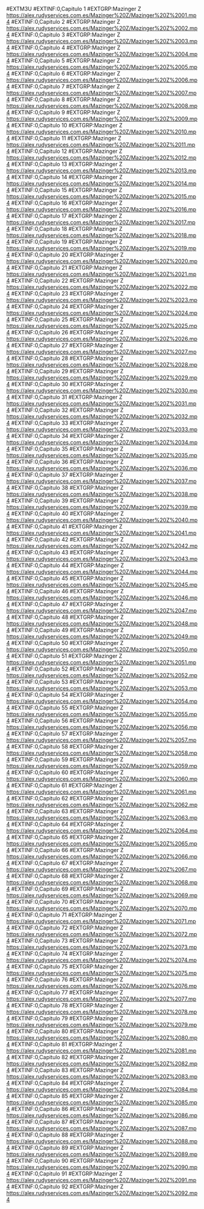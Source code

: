 #EXTM3U
#EXTINF:0,Capitulo	1
#EXTGRP:Mazinger Z
https://alex.rudyservices.com.es/Mazinger%20Z/Mazinger%20Z%2001.mp4
#EXTINF:0,Capitulo	2
#EXTGRP:Mazinger Z
https://alex.rudyservices.com.es/Mazinger%20Z/Mazinger%20Z%2002.mp4
#EXTINF:0,Capitulo	3
#EXTGRP:Mazinger Z
https://alex.rudyservices.com.es/Mazinger%20Z/Mazinger%20Z%2003.mp4
#EXTINF:0,Capitulo	4
#EXTGRP:Mazinger Z
https://alex.rudyservices.com.es/Mazinger%20Z/Mazinger%20Z%2004.mp4
#EXTINF:0,Capitulo	5
#EXTGRP:Mazinger Z
https://alex.rudyservices.com.es/Mazinger%20Z/Mazinger%20Z%2005.mp4
#EXTINF:0,Capitulo	6
#EXTGRP:Mazinger Z
https://alex.rudyservices.com.es/Mazinger%20Z/Mazinger%20Z%2006.mp4
#EXTINF:0,Capitulo	7
#EXTGRP:Mazinger Z
https://alex.rudyservices.com.es/Mazinger%20Z/Mazinger%20Z%2007.mp4
#EXTINF:0,Capitulo	8
#EXTGRP:Mazinger Z
https://alex.rudyservices.com.es/Mazinger%20Z/Mazinger%20Z%2008.mp4
#EXTINF:0,Capitulo	9
#EXTGRP:Mazinger Z
https://alex.rudyservices.com.es/Mazinger%20Z/Mazinger%20Z%2009.mp4
#EXTINF:0,Capitulo	10
#EXTGRP:Mazinger Z
https://alex.rudyservices.com.es/Mazinger%20Z/Mazinger%20Z%2010.mp4
#EXTINF:0,Capitulo	11
#EXTGRP:Mazinger Z
https://alex.rudyservices.com.es/Mazinger%20Z/Mazinger%20Z%2011.mp4
#EXTINF:0,Capitulo	12
#EXTGRP:Mazinger Z
https://alex.rudyservices.com.es/Mazinger%20Z/Mazinger%20Z%2012.mp4
#EXTINF:0,Capitulo	13
#EXTGRP:Mazinger Z
https://alex.rudyservices.com.es/Mazinger%20Z/Mazinger%20Z%2013.mp4
#EXTINF:0,Capitulo	14
#EXTGRP:Mazinger Z
https://alex.rudyservices.com.es/Mazinger%20Z/Mazinger%20Z%2014.mp4
#EXTINF:0,Capitulo	15
#EXTGRP:Mazinger Z
https://alex.rudyservices.com.es/Mazinger%20Z/Mazinger%20Z%2015.mp4
#EXTINF:0,Capitulo	16
#EXTGRP:Mazinger Z
https://alex.rudyservices.com.es/Mazinger%20Z/Mazinger%20Z%2016.mp4
#EXTINF:0,Capitulo	17
#EXTGRP:Mazinger Z
https://alex.rudyservices.com.es/Mazinger%20Z/Mazinger%20Z%2017.mp4
#EXTINF:0,Capitulo	18
#EXTGRP:Mazinger Z
https://alex.rudyservices.com.es/Mazinger%20Z/Mazinger%20Z%2018.mp4
#EXTINF:0,Capitulo	19
#EXTGRP:Mazinger Z
https://alex.rudyservices.com.es/Mazinger%20Z/Mazinger%20Z%2019.mp4
#EXTINF:0,Capitulo	20
#EXTGRP:Mazinger Z
https://alex.rudyservices.com.es/Mazinger%20Z/Mazinger%20Z%2020.mp4
#EXTINF:0,Capitulo	21
#EXTGRP:Mazinger Z
https://alex.rudyservices.com.es/Mazinger%20Z/Mazinger%20Z%2021.mp4
#EXTINF:0,Capitulo	22
#EXTGRP:Mazinger Z
https://alex.rudyservices.com.es/Mazinger%20Z/Mazinger%20Z%2022.mp4
#EXTINF:0,Capitulo	23
#EXTGRP:Mazinger Z
https://alex.rudyservices.com.es/Mazinger%20Z/Mazinger%20Z%2023.mp4
#EXTINF:0,Capitulo	24
#EXTGRP:Mazinger Z
https://alex.rudyservices.com.es/Mazinger%20Z/Mazinger%20Z%2024.mp4
#EXTINF:0,Capitulo	25
#EXTGRP:Mazinger Z
https://alex.rudyservices.com.es/Mazinger%20Z/Mazinger%20Z%2025.mp4
#EXTINF:0,Capitulo	26
#EXTGRP:Mazinger Z
https://alex.rudyservices.com.es/Mazinger%20Z/Mazinger%20Z%2026.mp4
#EXTINF:0,Capitulo	27
#EXTGRP:Mazinger Z
https://alex.rudyservices.com.es/Mazinger%20Z/Mazinger%20Z%2027.mp4
#EXTINF:0,Capitulo	28
#EXTGRP:Mazinger Z
https://alex.rudyservices.com.es/Mazinger%20Z/Mazinger%20Z%2028.mp4
#EXTINF:0,Capitulo	29
#EXTGRP:Mazinger Z
https://alex.rudyservices.com.es/Mazinger%20Z/Mazinger%20Z%2029.mp4
#EXTINF:0,Capitulo	30
#EXTGRP:Mazinger Z
https://alex.rudyservices.com.es/Mazinger%20Z/Mazinger%20Z%2030.mp4
#EXTINF:0,Capitulo	31
#EXTGRP:Mazinger Z
https://alex.rudyservices.com.es/Mazinger%20Z/Mazinger%20Z%2031.mp4
#EXTINF:0,Capitulo	32
#EXTGRP:Mazinger Z
https://alex.rudyservices.com.es/Mazinger%20Z/Mazinger%20Z%2032.mp4
#EXTINF:0,Capitulo	33
#EXTGRP:Mazinger Z
https://alex.rudyservices.com.es/Mazinger%20Z/Mazinger%20Z%2033.mp4
#EXTINF:0,Capitulo	34
#EXTGRP:Mazinger Z
https://alex.rudyservices.com.es/Mazinger%20Z/Mazinger%20Z%2034.mp4
#EXTINF:0,Capitulo	35
#EXTGRP:Mazinger Z
https://alex.rudyservices.com.es/Mazinger%20Z/Mazinger%20Z%2035.mp4
#EXTINF:0,Capitulo	36
#EXTGRP:Mazinger Z
https://alex.rudyservices.com.es/Mazinger%20Z/Mazinger%20Z%2036.mp4
#EXTINF:0,Capitulo	37
#EXTGRP:Mazinger Z
https://alex.rudyservices.com.es/Mazinger%20Z/Mazinger%20Z%2037.mp4
#EXTINF:0,Capitulo	38
#EXTGRP:Mazinger Z
https://alex.rudyservices.com.es/Mazinger%20Z/Mazinger%20Z%2038.mp4
#EXTINF:0,Capitulo	39
#EXTGRP:Mazinger Z
https://alex.rudyservices.com.es/Mazinger%20Z/Mazinger%20Z%2039.mp4
#EXTINF:0,Capitulo	40
#EXTGRP:Mazinger Z
https://alex.rudyservices.com.es/Mazinger%20Z/Mazinger%20Z%2040.mp4
#EXTINF:0,Capitulo	41
#EXTGRP:Mazinger Z
https://alex.rudyservices.com.es/Mazinger%20Z/Mazinger%20Z%2041.mp4
#EXTINF:0,Capitulo	42
#EXTGRP:Mazinger Z
https://alex.rudyservices.com.es/Mazinger%20Z/Mazinger%20Z%2042.mp4
#EXTINF:0,Capitulo	43
#EXTGRP:Mazinger Z
https://alex.rudyservices.com.es/Mazinger%20Z/Mazinger%20Z%2043.mp4
#EXTINF:0,Capitulo	44
#EXTGRP:Mazinger Z
https://alex.rudyservices.com.es/Mazinger%20Z/Mazinger%20Z%2044.mp4
#EXTINF:0,Capitulo	45
#EXTGRP:Mazinger Z
https://alex.rudyservices.com.es/Mazinger%20Z/Mazinger%20Z%2045.mp4
#EXTINF:0,Capitulo	46
#EXTGRP:Mazinger Z
https://alex.rudyservices.com.es/Mazinger%20Z/Mazinger%20Z%2046.mp4
#EXTINF:0,Capitulo	47
#EXTGRP:Mazinger Z
https://alex.rudyservices.com.es/Mazinger%20Z/Mazinger%20Z%2047.mp4
#EXTINF:0,Capitulo	48
#EXTGRP:Mazinger Z
https://alex.rudyservices.com.es/Mazinger%20Z/Mazinger%20Z%2048.mp4
#EXTINF:0,Capitulo	49
#EXTGRP:Mazinger Z
https://alex.rudyservices.com.es/Mazinger%20Z/Mazinger%20Z%2049.mp4
#EXTINF:0,Capitulo	50
#EXTGRP:Mazinger Z
https://alex.rudyservices.com.es/Mazinger%20Z/Mazinger%20Z%2050.mp4
#EXTINF:0,Capitulo	51
#EXTGRP:Mazinger Z
https://alex.rudyservices.com.es/Mazinger%20Z/Mazinger%20Z%2051.mp4
#EXTINF:0,Capitulo	52
#EXTGRP:Mazinger Z
https://alex.rudyservices.com.es/Mazinger%20Z/Mazinger%20Z%2052.mp4
#EXTINF:0,Capitulo	53
#EXTGRP:Mazinger Z
https://alex.rudyservices.com.es/Mazinger%20Z/Mazinger%20Z%2053.mp4
#EXTINF:0,Capitulo	54
#EXTGRP:Mazinger Z
https://alex.rudyservices.com.es/Mazinger%20Z/Mazinger%20Z%2054.mp4
#EXTINF:0,Capitulo	55
#EXTGRP:Mazinger Z
https://alex.rudyservices.com.es/Mazinger%20Z/Mazinger%20Z%2055.mp4
#EXTINF:0,Capitulo	56
#EXTGRP:Mazinger Z
https://alex.rudyservices.com.es/Mazinger%20Z/Mazinger%20Z%2056.mp4
#EXTINF:0,Capitulo	57
#EXTGRP:Mazinger Z
https://alex.rudyservices.com.es/Mazinger%20Z/Mazinger%20Z%2057.mp4
#EXTINF:0,Capitulo	58
#EXTGRP:Mazinger Z
https://alex.rudyservices.com.es/Mazinger%20Z/Mazinger%20Z%2058.mp4
#EXTINF:0,Capitulo	59
#EXTGRP:Mazinger Z
https://alex.rudyservices.com.es/Mazinger%20Z/Mazinger%20Z%2059.mp4
#EXTINF:0,Capitulo	60
#EXTGRP:Mazinger Z
https://alex.rudyservices.com.es/Mazinger%20Z/Mazinger%20Z%2060.mp4
#EXTINF:0,Capitulo	61
#EXTGRP:Mazinger Z
https://alex.rudyservices.com.es/Mazinger%20Z/Mazinger%20Z%2061.mp4
#EXTINF:0,Capitulo	62
#EXTGRP:Mazinger Z
https://alex.rudyservices.com.es/Mazinger%20Z/Mazinger%20Z%2062.mp4
#EXTINF:0,Capitulo	63
#EXTGRP:Mazinger Z
https://alex.rudyservices.com.es/Mazinger%20Z/Mazinger%20Z%2063.mp4
#EXTINF:0,Capitulo	64
#EXTGRP:Mazinger Z
https://alex.rudyservices.com.es/Mazinger%20Z/Mazinger%20Z%2064.mp4
#EXTINF:0,Capitulo	65
#EXTGRP:Mazinger Z
https://alex.rudyservices.com.es/Mazinger%20Z/Mazinger%20Z%2065.mp4
#EXTINF:0,Capitulo	66
#EXTGRP:Mazinger Z
https://alex.rudyservices.com.es/Mazinger%20Z/Mazinger%20Z%2066.mp4
#EXTINF:0,Capitulo	67
#EXTGRP:Mazinger Z
https://alex.rudyservices.com.es/Mazinger%20Z/Mazinger%20Z%2067.mp4
#EXTINF:0,Capitulo	68
#EXTGRP:Mazinger Z
https://alex.rudyservices.com.es/Mazinger%20Z/Mazinger%20Z%2068.mp4
#EXTINF:0,Capitulo	69
#EXTGRP:Mazinger Z
https://alex.rudyservices.com.es/Mazinger%20Z/Mazinger%20Z%2069.mp4
#EXTINF:0,Capitulo	70
#EXTGRP:Mazinger Z
https://alex.rudyservices.com.es/Mazinger%20Z/Mazinger%20Z%2070.mp4
#EXTINF:0,Capitulo	71
#EXTGRP:Mazinger Z
https://alex.rudyservices.com.es/Mazinger%20Z/Mazinger%20Z%2071.mp4
#EXTINF:0,Capitulo	72
#EXTGRP:Mazinger Z
https://alex.rudyservices.com.es/Mazinger%20Z/Mazinger%20Z%2072.mp4
#EXTINF:0,Capitulo	73
#EXTGRP:Mazinger Z
https://alex.rudyservices.com.es/Mazinger%20Z/Mazinger%20Z%2073.mp4
#EXTINF:0,Capitulo	74
#EXTGRP:Mazinger Z
https://alex.rudyservices.com.es/Mazinger%20Z/Mazinger%20Z%2074.mp4
#EXTINF:0,Capitulo	75
#EXTGRP:Mazinger Z
https://alex.rudyservices.com.es/Mazinger%20Z/Mazinger%20Z%2075.mp4
#EXTINF:0,Capitulo	76
#EXTGRP:Mazinger Z
https://alex.rudyservices.com.es/Mazinger%20Z/Mazinger%20Z%2076.mp4
#EXTINF:0,Capitulo	77
#EXTGRP:Mazinger Z
https://alex.rudyservices.com.es/Mazinger%20Z/Mazinger%20Z%2077.mp4
#EXTINF:0,Capitulo	78
#EXTGRP:Mazinger Z
https://alex.rudyservices.com.es/Mazinger%20Z/Mazinger%20Z%2078.mp4
#EXTINF:0,Capitulo	79
#EXTGRP:Mazinger Z
https://alex.rudyservices.com.es/Mazinger%20Z/Mazinger%20Z%2079.mp4
#EXTINF:0,Capitulo	80
#EXTGRP:Mazinger Z
https://alex.rudyservices.com.es/Mazinger%20Z/Mazinger%20Z%2080.mp4
#EXTINF:0,Capitulo	81
#EXTGRP:Mazinger Z
https://alex.rudyservices.com.es/Mazinger%20Z/Mazinger%20Z%2081.mp4
#EXTINF:0,Capitulo	82
#EXTGRP:Mazinger Z
https://alex.rudyservices.com.es/Mazinger%20Z/Mazinger%20Z%2082.mp4
#EXTINF:0,Capitulo	83
#EXTGRP:Mazinger Z
https://alex.rudyservices.com.es/Mazinger%20Z/Mazinger%20Z%2083.mp4
#EXTINF:0,Capitulo	84
#EXTGRP:Mazinger Z
https://alex.rudyservices.com.es/Mazinger%20Z/Mazinger%20Z%2084.mp4
#EXTINF:0,Capitulo	85
#EXTGRP:Mazinger Z
https://alex.rudyservices.com.es/Mazinger%20Z/Mazinger%20Z%2085.mp4
#EXTINF:0,Capitulo	86
#EXTGRP:Mazinger Z
https://alex.rudyservices.com.es/Mazinger%20Z/Mazinger%20Z%2086.mp4
#EXTINF:0,Capitulo	87
#EXTGRP:Mazinger Z
https://alex.rudyservices.com.es/Mazinger%20Z/Mazinger%20Z%2087.mp4
#EXTINF:0,Capitulo	88
#EXTGRP:Mazinger Z
https://alex.rudyservices.com.es/Mazinger%20Z/Mazinger%20Z%2088.mp4
#EXTINF:0,Capitulo	89
#EXTGRP:Mazinger Z
https://alex.rudyservices.com.es/Mazinger%20Z/Mazinger%20Z%2089.mp4
#EXTINF:0,Capitulo	90
#EXTGRP:Mazinger Z
https://alex.rudyservices.com.es/Mazinger%20Z/Mazinger%20Z%2090.mp4
#EXTINF:0,Capitulo	91
#EXTGRP:Mazinger Z
https://alex.rudyservices.com.es/Mazinger%20Z/Mazinger%20Z%2091.mp4
#EXTINF:0,Capitulo	92
#EXTGRP:Mazinger Z
https://alex.rudyservices.com.es/Mazinger%20Z/Mazinger%20Z%2092.mp4

